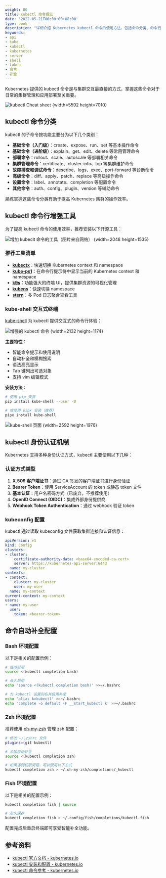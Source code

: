 ```yaml
---
weight: 80
title: Kubectl 命令概览
date: '2022-05-21T00:00:00+08:00'
type: book
description: "详细介绍 Kubernetes kubectl 命令的使用方法，包括命令分类、命令行增强工具、身份认证机制和自动补全配置等实用技巧。"
keywords:
- api
- kube
- kubectl
- kubernetes
- server
- shell
- token
- 命令
- 补全
---
```


Kubernetes 提供的 kubectl 命令是与集群交互最直接的方式，掌握这些命令对于日常的集群管理和应用部署至关重要。

![kubectl Cheat sheet](https://assets.jimmysong.io/images/book/kubernetes-handbook/cli/using-kubectl/kubernetes-kubectl-cheatsheet.webp)
{width=5592 height=7010}

## kubectl 命令分类

kubectl 的子命令按功能主要分为以下几个类别：

- **基础命令（入门级）**：create、expose、run、set 等基本操作命令
- **基础命令（进阶级）**：explain、get、edit、delete 等常用管理命令
- **部署命令**：rollout、scale、autoscale 等部署相关命令
- **集群管理命令**：certificate、cluster-info、top 等集群维护命令
- **故障排查和调试命令**：describe、logs、exec、port-forward 等诊断命令
- **高级命令**：diff、apply、patch、replace 等高级操作命令
- **设置命令**：label、annotate、completion 等配置命令
- **其他命令**：auth、config、plugin、version 等辅助命令

熟练掌握这些命令分类有助于提高 Kubernetes 集群的操作效率。

## kubectl 命令行增强工具

为了提高 kubectl 命令的使用效率，推荐安装以下开源工具：

![增加 kubeclt 命令的工具（图片来自网络）](https://assets.jimmysong.io/images/book/kubernetes-handbook/cli/using-kubectl/tools-to-supercharge-kubectl.webp)
{width=2048 height=1535}

### 推荐工具清单

- **[kubectx](https://github.com/ahmetb/kubectx)**：快速切换 Kubernetes context 和 namespace
- **[kube-ps1](https://github.com/jonmosco/kube-ps1)**：在命令行提示符中显示当前的 Kubernetes context 和 namespace
- **[k9s](https://github.com/derailed/k9s)**：功能强大的终端 UI，提供集群资源的可视化管理
- **[kubens](https://github.com/ahmetb/kubectx)**：快速切换 namespace
- **[stern](https://github.com/stern/stern)**：多 Pod 日志聚合查看工具

### kube-shell 交互式终端

[kube-shell](https://github.com/cloudnativelabs/kube-shell) 为 kubectl 提供交互式的命令行体验：

![增强的 kubectl 命令](https://assets.jimmysong.io/images/book/kubernetes-handbook/cli/using-kubectl/supercharged-kubectl.webp)
{width=2132 height=1174}

**主要特性：**

- 智能命令提示和使用说明
- 自动补全和模糊搜索
- 语法高亮显示
- Tab 键列出可选对象
- 支持 vim 编辑模式

**安装方法：**

```bash
# 使用 pip 安装
pip install kube-shell --user -U

# 或使用 pipx 安装（推荐）
pipx install kube-shell
```

![kube-shell 页面](https://assets.jimmysong.io/images/book/kubernetes-handbook/cli/using-kubectl/kube-shell.webp)
{width=2592 height=1976}

## kubectl 身份认证机制

Kubernetes 支持多种身份认证方式，kubectl 主要使用以下几种：

### 认证方式类型

1. **X.509 客户端证书**：通过 CA 签发的客户端证书进行身份验证
2. **Bearer Token**：使用 ServiceAccount 的 token 或静态 token 文件
3. **基本认证**：用户名密码方式（已废弃，不推荐使用）
4. **OpenID Connect (OIDC)**：集成外部身份提供商
5. **Webhook Token Authentication**：通过 webhook 验证 token

### kubeconfig 配置

kubectl 通过读取 kubeconfig 文件获取集群连接和认证信息：

```yaml
apiVersion: v1
kind: Config
clusters:
- cluster:
    certificate-authority-data: <base64-encoded-ca-cert>
    server: https://kubernetes-api-server:6443
  name: my-cluster
contexts:
- context:
    cluster: my-cluster
    user: my-user
  name: my-context
current-context: my-context
users:
- name: my-user
  user:
    token: <bearer-token>
```

## 命令自动补全配置

### Bash 环境配置

以下是相关的配置示例：

```bash
# 临时启用
source <(kubectl completion bash)

# 永久启用
echo 'source <(kubectl completion bash)' >>~/.bashrc

# 为 kubectl 设置别名并启用补全
echo 'alias k=kubectl' >>~/.bashrc
echo 'complete -o default -F __start_kubectl k' >>~/.bashrc
```

### Zsh 环境配置

推荐使用 [oh-my-zsh](https://ohmyz.sh/) 管理 zsh 配置：

```bash
# 修改 ~/.zshrc 文件
plugins=(git kubectl)

# 添加自动补全
source <(kubectl completion zsh)

# 如果遇到权限问题，可以使用以下方式
kubectl completion zsh > ~/.oh-my-zsh/completions/_kubectl
```

### Fish 环境配置

以下是相关的配置示例：

```bash
kubectl completion fish | source

# 永久保存
kubectl completion fish > ~/.config/fish/completions/kubectl.fish
```

配置完成后重启终端即可享受智能补全功能。

## 参考资料

- [kubectl 官方文档 - kubernetes.io](https://kubernetes.io/docs/reference/kubectl/)
- [kubectl 安装和配置 - kubernetes.io](https://kubernetes.io/docs/tasks/tools/install-kubectl/)
- [kubectl 命令参考 - kubernetes.io](https://kubernetes.io/docs/reference/generated/kubectl/kubectl-commands)

